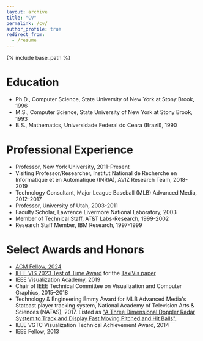 ```yaml
---
layout: archive
title: "CV"
permalink: /cv/
author_profile: true
redirect_from:
  - /resume
---
```


{% include base_path %}

Education
======
* Ph.D., Computer Science, State University of New York at Stony Brook, 1996
* M.S., Computer Science, State University of New York at Stony Brook, 1993
* B.S., Mathematics, Universidade Federal do Ceara (Brazil), 1990

Professional Experience
======
* Professor, New York University, 2011-Present
* Visiting Professor/Researcher, Institut National de Recherche en Informatique et en Automatique (INRIA), AVIZ Research Team, 2018-2019
* Technology Consultant, Major League Baseball (MLB) Advanced Media, 2012-2017
* Professor, University of Utah, 2003-2011
* Faculty Scholar, Lawrence Livermore National Laboratory, 2003
* Member of Technical Staff, AT&T Labs-Research, 1999-2002
* Research Staff Member, IBM Research, 1997-1999

Select Awards and Honors
======
* [ACM Fellow, 2024](https://www.acm.org/media-center/2025/january/fellows-2024)
* [IEEE VIS 2023 Test of Time Award](https://ieeevis.org/year/2023/info/awards/test-of-time-awards) for 
the [TaxiVis paper](https://ieeexplore.ieee.org/document/6634127)
* IEEE Visualization Academy, 2019
* Chair of IEEE Technical Committee on Visualization and Computer Graphics, 2015–2018
* Technology & Engineering Emmy Award for MLB Advanced Media's Statcast player tracking system, National Academy of Television Arts & Sciences (NATAS), 2017. Listed as ["A Three Dimensional Doppler Radar System to Track and Display Fast Moving Pitched and Hit Balls"](https://theemmys.tv/tech-69th-award-recipients/).
* IEEE VGTC Visualization Technical Achievement Award, 2014
* IEEE Fellow, 2013
